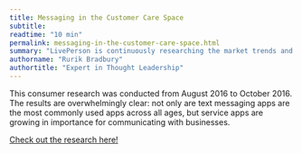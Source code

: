 ```yaml
---
title: Messaging in the Customer Care Space
subtitle:
readtime: "10 min"
permalink: messaging-in-the-customer-care-space.html
summary: "LivePerson is continuously researching the market trends and technology changes that impact the way consumers communicate with brands."
authorname: "Rurik Bradbury"
authortitle: "Expert in Thought Leadership"
---
```


This consumer research was conducted from August 2016 to October 2016. The results are overwhelmingly clear: not only are text messaging apps are the most commonly used apps across all ages, but service apps are growing in importance for communicating with businesses.

[Check out the research here!](https://docsend.com/view/7c46j2m)

